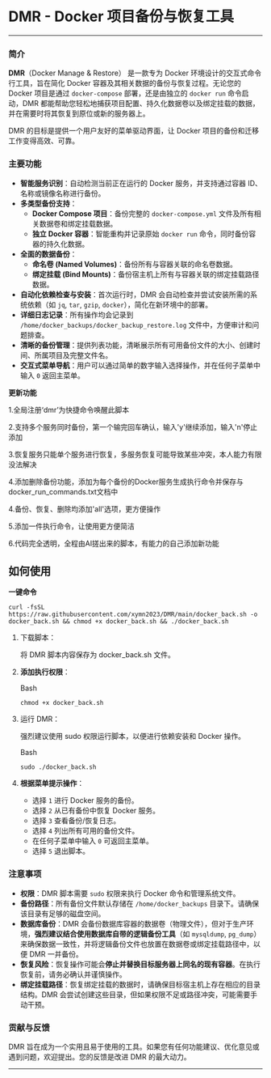 # DMR - Docker 项目备份与恢复工具



------



### 简介



**DMR**（Docker Manage & Restore） 是一款专为 Docker 环境设计的交互式命令行工具，旨在简化 Docker 容器及其相关数据的备份与恢复过程。无论您的 Docker 项目是通过 `docker-compose` 部署，还是由独立的 `docker run` 命令启动，DMR 都能帮助您轻松地捕获项目配置、持久化数据卷以及绑定挂载的数据，并在需要时将其恢复到原位或新的服务器上。

DMR 的目标是提供一个用户友好的菜单驱动界面，让 Docker 项目的备份和迁移工作变得高效、可靠。



### 主要功能



- **智能服务识别**：自动检测当前正在运行的 Docker 服务，并支持通过容器 ID、名称或镜像名称进行备份。
- **多类型备份支持**：
  - **Docker Compose 项目**：备份完整的 `docker-compose.yml` 文件及所有相关数据卷和绑定挂载数据。
  - **独立 Docker 容器**：智能重构并记录原始 `docker run` 命令，同时备份容器的持久化数据。
- **全面的数据备份**：
  - **命名卷 (Named Volumes)**：备份所有与容器关联的命名卷数据。
  - **绑定挂载 (Bind Mounts)**：备份宿主机上所有与容器关联的绑定挂载路径数据。
- **自动化依赖检查与安装**：首次运行时，DMR 会自动检查并尝试安装所需的系统依赖（如 `jq`, `tar`, `gzip`, `docker`），简化在新环境中的部署。
- **详细日志记录**：所有操作均会记录到 `/home/docker_backups/docker_backup_restore.log` 文件中，方便审计和问题排查。
- **清晰的备份管理**：提供列表功能，清晰展示所有可用备份文件的大小、创建时间、所属项目及完整文件名。
- **交互式菜单导航**：用户可以通过简单的数字输入选择操作，并在任何子菜单中输入 `0` 返回主菜单。


**更新功能**

1.全局注册‘dmr’为快捷命令唤醒此脚本

2.支持多个服务同时备份，第一个输完回车确认，输入'y'继续添加，输入'n'停止添加

3.恢复服务只能单个服务进行恢复，多服务恢复可能导致某些冲突，本人能力有限没法解决

4.添加删除备份功能，添加为每个备份的Docker服务生成执行命令并保存与docker_run_commands.txt文档中

4.备份、恢复、删除均添加'all'选项，更方便操作

5.添加一件执行命令，让使用更方便简洁

6.代码完全透明，全程由AI搓出来的脚本，有能力的自己添加新功能





## 如何使用

**一键命令**

```
curl -fsSL https://raw.githubusercontent.com/xymn2023/DMR/main/docker_back.sh -o docker_back.sh && chmod +x docker_back.sh && ./docker_back.sh
```




1. 下载脚本：

   将 DMR 脚本内容保存为 docker_back.sh 文件。

2. **添加执行权限**：

   Bash

   ```
   chmod +x docker_back.sh
   ```

3. 运行 DMR：

   强烈建议使用 sudo 权限运行脚本，以便进行依赖安装和 Docker 操作。

   Bash

   ```
   sudo ./docker_back.sh
   ```

4. **根据菜单提示操作**：

   - 选择 `1` 进行 Docker 服务的备份。
   - 选择 `2` 从已有备份中恢复 Docker 服务。
   - 选择 `3` 查看备份/恢复日志。
   - 选择 `4` 列出所有可用的备份文件。
   - 在任何子菜单中输入 `0` 可返回主菜单。
   - 选择 `5` 退出脚本。



### 注意事项



- **权限**：DMR 脚本需要 `sudo` 权限来执行 Docker 命令和管理系统文件。
- **备份路径**：所有备份文件默认存储在 `/home/docker_backups` 目录下。请确保该目录有足够的磁盘空间。
- **数据库备份**：DMR 会备份数据库容器的数据卷（物理文件），但对于生产环境，**强烈建议结合使用数据库自带的逻辑备份工具**（如 `mysqldump`, `pg_dump`）来确保数据一致性，并将逻辑备份文件也放置在数据卷或绑定挂载路径中，以便 DMR 一并备份。
- **恢复风险**：恢复操作可能会**停止并替换目标服务器上同名的现有容器**。在执行恢复前，请务必确认并谨慎操作。
- **绑定挂载路径**：恢复绑定挂载的数据时，请确保目标宿主机上存在相应的目录结构。DMR 会尝试创建这些目录，但如果权限不足或路径冲突，可能需要手动干预。



### 贡献与反馈



DMR 旨在成为一个实用且易于使用的工具。如果您有任何功能建议、优化意见或遇到问题，欢迎提出。您的反馈是改进 DMR 的最大动力。

------



